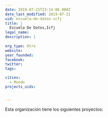```yaml
---
date: 2019-07-21T23:14:06.000Z
date_last_modified: 2019-07-21
uid: escuela-de-datos-icfj
title: |
  Escuela De Datos,Icfj
legal_name: 
description: |
  
org_type: Otro
website: 
year_founded: 
facebook: 
twitter: 
tags:

cities: 
  - Mundo
projects_uids:


---
```


Esta organización tiene los siguientes proyectos:


